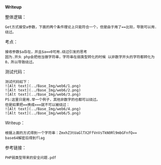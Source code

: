 **Writeup**

整体逻辑：
    
    Get方式接受a参数，下面的两个条件理论上只能符合一个，但是由于用了==比较，导致可以用.绕过。

考点：
    
    接收参数$a存在，并且$a==0可用.绕过引发的思考
    因为.开头 php会把他当做字符串，字符串在弱类型转化的时候 以非数字开头的字符都转化为0，所以导致绕过。

测试代码：
    
    测试代码如下：
    ![Alt text](../Base_Img/web6/1.png)
    ![Alt text](../Base_Img/web6/2.png)
    ![Alt text](../Base_Img/web6/3.png)
    PS:这里只是用.举一个例子，其他非数字的也都可以绕过。
    但是如果把==换成===就不可以被绕过：
    ![Alt text](../Base_Img/web6/4.png)
    ![Alt text](../Base_Img/web6/5.png)

Writeup：
    
    根据上面的方式得到一个字符串：ZmxhZ3tUaGlTX2FfVnVsTkN0Rl9mbGFnfQ==
    base64解密后得到flag

参考链接：
    
    PHP弱类型带来的安全问题.pdf
